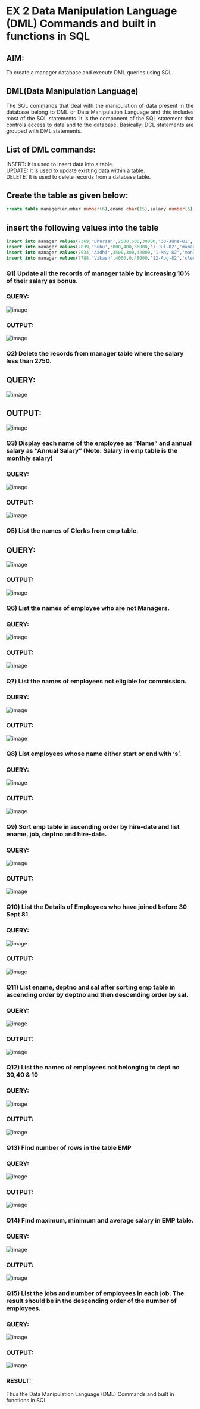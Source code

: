 # EX 2 Data Manipulation Language (DML) Commands and built in functions in SQL
## AIM:
To create a manager database and execute DML queries using SQL.


## DML(Data Manipulation Language)
<div align="justify">
The SQL commands that deal with the manipulation of data present in the database belong to DML or Data Manipulation Language and this includes most of the SQL statements. It is the component of the SQL statement that controls access to data and to the database. Basically, DCL statements are grouped with DML statements.
</div>

## List of DML commands: 
<div align="justify">
INSERT: It is used to insert data into a table.<br>
UPDATE: It is used to update existing data within a table.<br>
DELETE: It is used to delete records from a database table.<br>
</div>

## Create the table as given below:
```sql
create table manager(enumber number(6),ename char(15),salary number(5),commission number(4),annualsalary number(7),Hiredate date,designation char(10),deptno number(2),reporting char(10));
```
## insert the following values into the table
```sql
insert into manager values(7369,'Dharsan',2500,500,30000,'30-June-81','clerk',10,'John');
insert into manager values(7839,'Subu',3000,400,36000,'1-Jul-82','manager',null,'James');
insert into manager values(7934,'Aadhi',3500,300,42000,'1-May-82','manager',30,NULL);
insert into manager values(7788,'Vikash',4000,0,48000,'12-Aug-82','clerk',50,'Bond');
```

### Q1) Update all the records of manager table by increasing 10% of their salary as bonus.

### QUERY:
![image](https://github.com/Augustine0306/EX-2-Data-Manipulation-Language-DML-and-Data-Control-Language-DCL-Commands/assets/119404460/af6ae5bb-beb8-437c-a445-117f72bd22f6)

### OUTPUT:
![image](https://github.com/Augustine0306/EX-2-Data-Manipulation-Language-DML-and-Data-Control-Language-DCL-Commands/assets/119404460/2d047638-5e7c-4814-9ed6-b327be485766)

### Q2) Delete the records from manager table where the salary less than 2750.
## QUERY:
![image](https://github.com/Augustine0306/EX-2-Data-Manipulation-Language-DML-and-Data-Control-Language-DCL-Commands/assets/119404460/296f9c03-ced4-4a48-8646-d3724d19fe1c)

## OUTPUT:
![image](https://github.com/Augustine0306/EX-2-Data-Manipulation-Language-DML-and-Data-Control-Language-DCL-Commands/assets/119404460/e53ae883-5a37-4c09-989a-e04ab0bec08a)

### Q3) Display each name of the employee as “Name” and annual salary as “Annual Salary” (Note: Salary in emp table is the monthly salary)
### QUERY:
![image](https://github.com/Augustine0306/EX-2-Data-Manipulation-Language-DML-and-Data-Control-Language-DCL-Commands/assets/119404460/5a78494b-6c6f-4540-a1cf-db6dee09b679)

### OUTPUT:
![image](https://github.com/Augustine0306/EX-2-Data-Manipulation-Language-DML-and-Data-Control-Language-DCL-Commands/assets/119404460/8a91abeb-b40f-4fa2-8894-9f9d2775acda)

### Q5)	List the names of Clerks from emp table.
## QUERY:
![image](https://github.com/Augustine0306/EX-2-Data-Manipulation-Language-DML-and-Data-Control-Language-DCL-Commands/assets/119404460/86c76ff9-07b0-42d6-a958-49fe7a3cd98e)

### OUTPUT:
![image](https://github.com/Augustine0306/EX-2-Data-Manipulation-Language-DML-and-Data-Control-Language-DCL-Commands/assets/119404460/c16da6df-5357-4c39-8c70-ab98b16243aa)

### Q6)	List the names of employee who are not Managers.
### QUERY:
![image](https://github.com/Augustine0306/EX-2-Data-Manipulation-Language-DML-and-Data-Control-Language-DCL-Commands/assets/119404460/4c59b591-b195-49da-a7c9-01005efba573)

### OUTPUT:
![image](https://github.com/Augustine0306/EX-2-Data-Manipulation-Language-DML-and-Data-Control-Language-DCL-Commands/assets/119404460/3f1089e7-77e8-4be1-9f58-5ffa8ada217f)

### Q7)	List the names of employees not eligible for commission.
### QUERY:
  ![image](https://github.com/Augustine0306/EX-2-Data-Manipulation-Language-DML-and-Data-Control-Language-DCL-Commands/assets/119404460/9c72d562-ed2a-45ba-b04a-2b9b805dd109)

### OUTPUT:
![image](https://github.com/Augustine0306/EX-2-Data-Manipulation-Language-DML-and-Data-Control-Language-DCL-Commands/assets/119404460/2d9dad92-edfb-4c01-8e59-f00b07ac60e1)


### Q8)	List employees whose name either start or end with ‘s’.


### QUERY:
![image](https://github.com/Augustine0306/EX-2-Data-Manipulation-Language-DML-and-Data-Control-Language-DCL-Commands/assets/119404460/a8a76eaa-d6dc-4e73-8fd8-40fcca3d6f65)

### OUTPUT:
![image](https://github.com/Augustine0306/EX-2-Data-Manipulation-Language-DML-and-Data-Control-Language-DCL-Commands/assets/119404460/6788b6c9-155a-4f5e-ae01-f1b8ed09ff73)


### Q9) Sort emp table in ascending order by hire-date and list ename, job, deptno and hire-date.


### QUERY:
![image](https://github.com/Augustine0306/EX-2-Data-Manipulation-Language-DML-and-Data-Control-Language-DCL-Commands/assets/119404460/b6c5cde8-4f1d-43d8-a5b2-449886ab45de)


### OUTPUT:
![image](https://github.com/Augustine0306/EX-2-Data-Manipulation-Language-DML-and-Data-Control-Language-DCL-Commands/assets/119404460/b3c64705-4b39-4592-9f3f-8169de77c546)


### Q10) List the Details of Employees who have joined before 30 Sept 81.


### QUERY:
![image](https://github.com/Augustine0306/EX-2-Data-Manipulation-Language-DML-and-Data-Control-Language-DCL-Commands/assets/119404460/80c7daa2-deaf-4c82-a330-2bdc8fdc080b)


### OUTPUT:
![image](https://github.com/Augustine0306/EX-2-Data-Manipulation-Language-DML-and-Data-Control-Language-DCL-Commands/assets/119404460/e19daeb8-a044-419e-b3b5-0cf5a1f4156b)


### Q11)	List ename, deptno and sal after sorting emp table in ascending order by deptno and then descending order by sal.


### QUERY:

![image](https://github.com/Augustine0306/EX-2-Data-Manipulation-Language-DML-and-Data-Control-Language-DCL-Commands/assets/119404460/da52a51b-7951-48ce-bc39-8441821b7235)

### OUTPUT:
![image](https://github.com/Augustine0306/EX-2-Data-Manipulation-Language-DML-and-Data-Control-Language-DCL-Commands/assets/119404460/0251da19-8156-4df0-80cb-d75078abd353)


### Q12) List the names of employees not belonging to dept no 30,40 & 10


### QUERY:
![image](https://github.com/Augustine0306/EX-2-Data-Manipulation-Language-DML-and-Data-Control-Language-DCL-Commands/assets/119404460/a79d1ac7-64ab-4759-93bb-660785cd4ed3)


### OUTPUT:

![image](https://github.com/Augustine0306/EX-2-Data-Manipulation-Language-DML-and-Data-Control-Language-DCL-Commands/assets/119404460/1a101c55-e7a1-47ba-bde2-93022a430b24)

### Q13) Find number of rows in the table EMP

### QUERY:

![image](https://github.com/Augustine0306/EX-2-Data-Manipulation-Language-DML-and-Data-Control-Language-DCL-Commands/assets/119404460/2e241604-1261-4dba-a1c5-1e9b83b71dc7)

### OUTPUT:

![image](https://github.com/Augustine0306/EX-2-Data-Manipulation-Language-DML-and-Data-Control-Language-DCL-Commands/assets/119404460/5cb51408-0599-4e93-b01d-586135250ae4)


### Q14) Find maximum, minimum and average salary in EMP table.

### QUERY:

![image](https://github.com/Augustine0306/EX-2-Data-Manipulation-Language-DML-and-Data-Control-Language-DCL-Commands/assets/119404460/f5583cb0-efda-4e61-89d2-0115e636be58)


### OUTPUT:

![image](https://github.com/Augustine0306/EX-2-Data-Manipulation-Language-DML-and-Data-Control-Language-DCL-Commands/assets/119404460/e6bc3ecd-97d4-4c1f-89d9-835e1564393d)


### Q15) List the jobs and number of employees in each job. The result should be in the descending order of the number of employees.

### QUERY:

![image](https://github.com/Augustine0306/EX-2-Data-Manipulation-Language-DML-and-Data-Control-Language-DCL-Commands/assets/119404460/137122d4-fc0b-46f2-b42a-cbdd05411804)


### OUTPUT:

![image](https://github.com/Augustine0306/EX-2-Data-Manipulation-Language-DML-and-Data-Control-Language-DCL-Commands/assets/119404460/9dd7d0fa-5c72-43ef-8abd-85c6a17d3fb8)
### RESULT:
Thus the Data Manipulation Language (DML) Commands and built in functions in SQL
